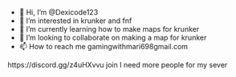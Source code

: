 - 👋 Hi, I’m @Dexicode123
- 👀 I’m interested in krunker and fnf
- 🌱 I’m currently learning how to make maps for krunker
- 💞️ I’m looking to collaborate on making a map for krunker
- 📫 How to reach me gamingwithmari698gmail.com

<!---
Dexicode123/Dexicode123 imma ✨ special ✨ repository because its `README.md` (this file lol) appears on my GitHub profile.
but I have been on here before then no sure what happend to my orginal  acc (anyways) join me discord
---> https://discord.gg/z4uHXvvu join I need more people for my sever

